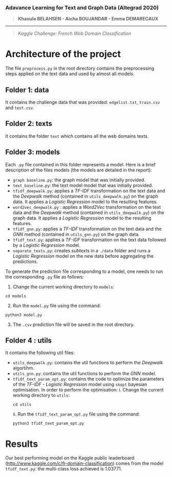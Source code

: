 ### Adavance Learning for Text and Graph Data (Altegrad 2020)
>**Khaoula BELAHSEN - Aicha BOUJANDAR - Emma DEMARECAUX**
************************
>*Kaggle Challenge: French Web Domain Classification*

# Architecture of the project

The file `preprocess.py` in the root directory contains the preprocessing steps applied on the text data and used by almost all models.

## Folder 1: data 
It contains the challenge data that was provided: `edgelist.txt`, `train.csv` and `test.csv`.

## Folder 2: texts 
It contains the folder `text` which contains all the web domains texts.

## Folder 3: models 
Each `.py` file contained in this folder represents a model. Here is a brief description of the files models (the models are detailed in the report):
* `graph baseline.py`: the graph model that was initially provided.
* `text_baseline.py`: the text model model that was initially provided.
* `tfidf_deepwalk.py`: applies a _TF-IDF_ transformation on the text data and the _Deepwalk_ method (contained in `utils_deepwalk.py`) on the graph data. It applies a _Logistic Regression_ model to the resulting features.
* `word2vec_deepwalk.py` : applies a _Word2Vec_ transformation on the text data and the _Deepwalk_ method (contained in `utils_deepwalk.py`) on the graph data. It applies a _Logistic Regression_ model to the resulting features.
* `tfidf_gnn.py`: applies a _TF-IDF_ transformation on the text data and the _GNN_ method (contained in `utils_gnn.py`) on the graph data.
* `tfidf_text.py`: applies a _TF-IDF_ transformation on the text data followed by a _Logistic Regression_ model.
* `separate_texts.py`: creates _subtexts_ in a `./data` folder and runs a _Logistic Regression_ model on the new data before aggregating the predictions.

To generate the prediction file corresponding to a model, one needs to run the corresponding `.py` file as follows:

1. Change the current working directory to `models`:
```
cd models
```
2. Run the `model.py` file using the command: 
```
python3 model.py
```
3. The `.csv` prediction file will be saved in the root directory.

## Folder 4 : utils 
It contains the following util files:

* `utils_deepwalk.py`: contains the util functions to perform the _Deepwalk_ algortihm.
* `utils_gnn.py`: contains the util functions to perform the _GNN_ model.
* `tfidf_text_param_opt.py`: contains the code to optimize the parameters of the _TF-IDF_ - _Logistic Regression_ model using `skopt` bayesian optimisation. In order to perform the optimisation:
    i. Change the current working directory to `utils`:
    ```
    cd utils
    ```
    ii. Run the `tfidf_text_param_opt.py` file using the command: 
    ```
    python3 tfidf_text_param_opt.py
    ```
 
# Results

Our best performing model on the Kaggle public leaderboard (http://www.kaggle.com/c/fr-domain-classification) comes from the model `tfidf_text.py`: the multi-class loss achieved is 1.03771. 
